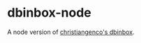 # dbinbox-node

A node version of [christiangenco's dbinbox](https://github.com/christiangenco/dbinbox).
